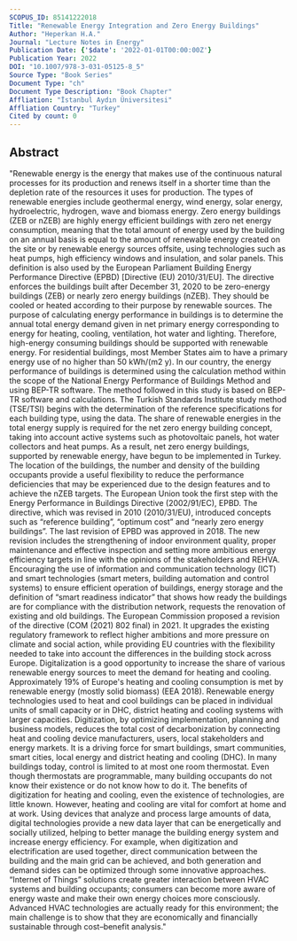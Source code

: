 ```yaml
---
SCOPUS_ID: 85141222018
Title: "Renewable Energy Integration and Zero Energy Buildings"
Author: "Heperkan H.A."
Journal: "Lecture Notes in Energy"
Publication Date: {'$date': '2022-01-01T00:00:00Z'}
Publication Year: 2022
DOI: "10.1007/978-3-031-05125-8_5"
Source Type: "Book Series"
Document Type: "ch"
Document Type Description: "Book Chapter"
Affliation: "İstanbul Aydın Üniversitesi"
Affliation Country: "Turkey"
Cited by count: 0
---
```


## Abstract
"Renewable energy is the energy that makes use of the continuous natural processes for its production and renews itself in a shorter time than the depletion rate of the resources it uses for production. The types of renewable energies include geothermal energy, wind energy, solar energy, hydroelectric, hydrogen, wave and biomass energy. Zero energy buildings (ZEB or nZEB) are highly energy efficient buildings with zero net energy consumption, meaning that the total amount of energy used by the building on an annual basis is equal to the amount of renewable energy created on the site or by renewable energy sources offsite, using technologies such as heat pumps, high efficiency windows and insulation, and solar panels. This definition is also used by the European Parliament Building Energy Performance Directive (EPBD) [Directive (EU) 2010/31/EU]. The directive enforces the buildings built after December 31, 2020 to be zero-energy buildings (ZEB) or nearly zero energy buildings (nZEB). They should be cooled or heated according to their purpose by renewable sources. The purpose of calculating energy performance in buildings is to determine the annual total energy demand given in net primary energy corresponding to energy for heating, cooling, ventilation, hot water and lighting. Therefore, high-energy consuming buildings should be supported with renewable energy. For residential buildings, most Member States aim to have a primary energy use of no higher than 50 kWh/(m2 y). In our country, the energy performance of buildings is determined using the calculation method within the scope of the National Energy Performance of Buildings Method and using BEP-TR software. The method followed in this study is based on BEP-TR software and calculations. The Turkish Standards Institute study method (TSE/TSI) begins with the determination of the reference specifications for each building type, using the data. The share of renewable energies in the total energy supply is required for the net zero energy building concept, taking into account active systems such as photovoltaic panels, hot water collectors and heat pumps. As a result, net zero energy buildings, supported by renewable energy, have begun to be implemented in Turkey. The location of the buildings, the number and density of the building occupants provide a useful flexibility to reduce the performance deficiencies that may be experienced due to the design features and to achieve the nZEB targets. The European Union took the first step with the Energy Performance in Buildings Directive (2002/91/EC), EPBD. The directive, which was revised in 2010 (2010/31/EU), introduced concepts such as “reference building”, “optimum cost” and “nearly zero energy buildings”. The last revision of EPBD was approved in 2018. The new revision includes the strengthening of indoor environment quality, proper maintenance and effective inspection and setting more ambitious energy efficiency targets in line with the opinions of the stakeholders and REHVA. Encouraging the use of information and communication technology (ICT) and smart technologies (smart meters, building automation and control systems) to ensure efficient operation of buildings, energy storage and the definition of “smart readiness indicator” that shows how ready the buildings are for compliance with the distribution network, requests the renovation of existing and old buildings. The European Commission proposed a revision of the directive (COM (2021) 802 final) in 2021. It upgrades the existing regulatory framework to reflect higher ambitions and more pressure on climate and social action, while providing EU countries with the flexibility needed to take into account the differences in the building stock across Europe. Digitalization is a good opportunity to increase the share of various renewable energy sources to meet the demand for heating and cooling. Approximately 19% of Europe's heating and cooling consumption is met by renewable energy (mostly solid biomass) (EEA 2018). Renewable energy technologies used to heat and cool buildings can be placed in individual units of small capacity or in DHC, district heating and cooling systems with larger capacities. Digitization, by optimizing implementation, planning and business models, reduces the total cost of decarbonization by connecting heat and cooling device manufacturers, users, local stakeholders and energy markets. It is a driving force for smart buildings, smart communities, smart cities, local energy and district heating and cooling (DHC). In many buildings today, control is limited to at most one room thermostat. Even though thermostats are programmable, many building occupants do not know their existence or do not know how to do it. The benefits of digitization for heating and cooling, even the existence of technologies, are little known. However, heating and cooling are vital for comfort at home and at work. Using devices that analyze and process large amounts of data, digital technologies provide a new data layer that can be energetically and socially utilized, helping to better manage the building energy system and increase energy efficiency. For example, when digitization and electrification are used together, direct communication between the building and the main grid can be achieved, and both generation and demand sides can be optimized through some innovative approaches. “Internet of Things” solutions create greater interaction between HVAC systems and building occupants; consumers can become more aware of energy waste and make their own energy choices more consciously. Advanced HVAC technologies are actually ready for this environment; the main challenge is to show that they are economically and financially sustainable through cost–benefit analysis."
